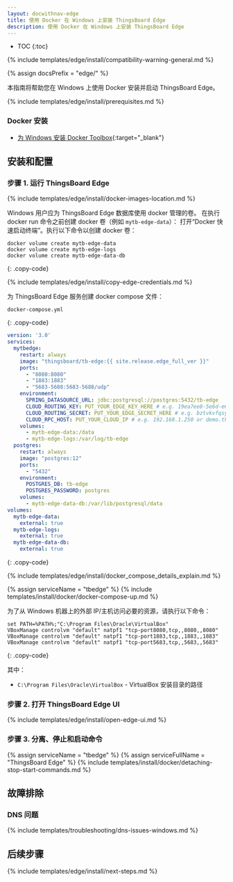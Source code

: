 ```yaml
---
layout: docwithnav-edge
title: 使用 Docker 在 Windows 上安装 ThingsBoard Edge
description: 使用 Docker 在 Windows 上安装 ThingsBoard Edge
---
```


* TOC
{:toc}

{% include templates/edge/install/compatibility-warning-general.md %}

{% assign docsPrefix = "edge/" %}

本指南将帮助您在 Windows 上使用 Docker 安装并启动 ThingsBoard Edge。

{% include templates/edge/install/prerequisites.md %}

### Docker 安装

- [为 Windows 安装 Docker Toolbox](https://docs.docker.com/toolbox/toolbox_install_windows/){:target="_blank"}

## 安装和配置

### 步骤 1. 运行 ThingsBoard Edge

{% include templates/edge/install/docker-images-location.md %}

Windows 用户应为 ThingsBoard Edge 数据库使用 docker 管理的卷。
在执行 docker run 命令之前创建 docker 卷（例如 `mytb-edge-data`）：
打开“Docker 快速启动终端”。执行以下命令以创建 docker 卷：

``` 
docker volume create mytb-edge-data
docker volume create mytb-edge-logs
docker volume create mytb-edge-data-db
```
{: .copy-code}

{% include templates/edge/install/copy-edge-credentials.md %}

为 ThingsBoard Edge 服务创建 docker compose 文件：

```text
docker-compose.yml
```
{: .copy-code}

```yml
version: '3.0'
services:
  mytbedge:
    restart: always
    image: "thingsboard/tb-edge:{{ site.release.edge_full_ver }}"
    ports:
      - "8080:8080"
      - "1883:1883"
      - "5683-5688:5683-5688/udp"
    environment:
      SPRING_DATASOURCE_URL: jdbc:postgresql://postgres:5432/tb-edge
      CLOUD_ROUTING_KEY: PUT_YOUR_EDGE_KEY_HERE # e.g. 19ea7ee8-5e6d-e642-4f32-05440a529015
      CLOUD_ROUTING_SECRET: PUT_YOUR_EDGE_SECRET_HERE # e.g. bztvkvfqsye7omv9uxlp
      CLOUD_RPC_HOST: PUT_YOUR_CLOUD_IP # e.g. 192.168.1.250 or demo.thingsboard.io
    volumes:
      - mytb-edge-data:/data
      - mytb-edge-logs:/var/log/tb-edge
  postgres:
    restart: always
    image: "postgres:12"
    ports:
      - "5432"
    environment:
      POSTGRES_DB: tb-edge
      POSTGRES_PASSWORD: postgres
    volumes:
      - mytb-edge-data-db:/var/lib/postgresql/data
volumes:
  mytb-edge-data:
    external: true
  mytb-edge-logs:
    external: true
  mytb-edge-data-db:
    external: true
```
{: .copy-code}

{% include templates/edge/install/docker_compose_details_explain.md %}

{% assign serviceName = "tbedge" %}
{% include templates/install/docker/docker-compose-up.md %}

为了从 Windows 机器上的外部 IP/主机访问必要的资源，请执行以下命令：
``` 
set PATH=%PATH%;"C:\Program Files\Oracle\VirtualBox"
VBoxManage controlvm "default" natpf1 "tcp-port8080,tcp,,8080,,8080"  
VBoxManage controlvm "default" natpf1 "tcp-port1883,tcp,,1883,,1883"
VBoxManage controlvm "default" natpf1 "tcp-port5683,tcp,,5683,,5683"
```
{: .copy-code}

其中：
- `C:\Program Files\Oracle\VirtualBox` - VirtualBox 安装目录的路径

### 步骤 2. 打开 ThingsBoard Edge UI

{% include templates/edge/install/open-edge-ui.md %}

### 步骤 3. 分离、停止和启动命令

{% assign serviceName = "tbedge" %}
{% assign serviceFullName = "ThingsBoard Edge" %}
{% include templates/install/docker/detaching-stop-start-commands.md %}

## 故障排除

### DNS 问题

{% include templates/troubleshooting/dns-issues-windows.md %}

## 后续步骤

{% include templates/edge/install/next-steps.md %}